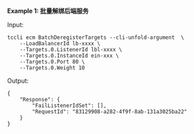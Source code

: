 **Example 1: 批量解绑后端服务**



Input: 

```
tccli ecm BatchDeregisterTargets --cli-unfold-argument  \
    --LoadBalancerId lb-xxxx \
    --Targets.0.ListenerId lbl-xxxx \
    --Targets.0.InstanceId ein-xxx \
    --Targets.0.Port 80 \
    --Targets.0.Weight 10
```

Output: 
```
{
    "Response": {
        "FailListenerIdSet": [],
        "RequestId": "83129908-a282-4f9f-8ab-131a3025ba22"
    }
}
```

